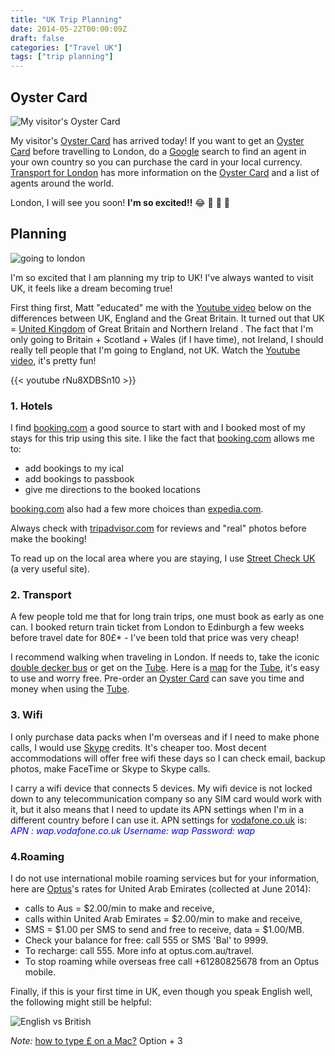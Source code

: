 ```yaml
---
title: "UK Trip Planning"
date: 2014-05-22T00:00:09Z
draft: false
categories: ["Travel UK"]
tags: ["trip planning"]
---
```


## Oyster Card

![My visitor's Oyster Card](https://lh3.googleusercontent.com/CoNLP-vSrR1tDerYDrSGAvzcif8xlA9pCi0vdIgc7ae6wfsluxLrz_I9dxsOSYuTNMkZioqp1cfVQmAO3XbQqozyRxjKXxXMtmMJXjvAew2L53Y2o7A74m1OIMpKGF9mAmZEXe_prdxGjJo8178uylJIt46qUHpONtsclnPqDOrRaGbyLUycpmZATXk-zfFVd3b9ltsXU5enrm90TRXA-cgMBgOheUmQNLU8vCuKSs2k9STanFWY-BU0xAk8cE4DC7dsgFV-XWZoOzNExt9I_ErCMr2Giu16aO7Z69vwaP4VvxAmTyqHDxqmAG-JKEOAvRsGvvH20wXCMl1J9F8rZqpSNR_s2WNdYM6kk46iejz52GKYweqJvPVkkq-lrWdooQAfJGhxb5od09CiOZ_5E2VryBBfsLKPjwloragLTSPuhtc6oVIYybSqlMvLmbEs1oA4AurCWGouVKftHe-xUZNhBMVE2nc-q4up33E5RZHt873LzABg37MygGLFcWWROigko5ILxRz5yTS2Q07as1ExeWymJ-hHTUCjs-IaM_3nkrx6Lo_6EJYyiOWSyWEvaBKb0UpZjYPPPmw6PHKiAfQF0pQvI8c-PD3Vg4pjiyCCASwa=w620-h418-no "My visitor's Oyster Card")

My visitor's [Oyster Card](https://oyster.tfl.gov.uk/oyster/entry.do) has arrived today! If you want to get an [Oyster Card](https://oyster.tfl.gov.uk/oyster/entry.do) before travelling to London, do a [Google](http://www.google.com) search to find an agent in your own country so you can purchase the card in your local currency. [Transport for London](https://www.tfl.gov.uk/fares-and-payments/oyster) has more information on the [Oyster Card](https://oyster.tfl.gov.uk/oyster/entry.do) and a list of agents around the world.

London, I will see you soon! **I'm so excited!!** 😂 🐾 💋 💓

## Planning

![going to london](https://lh3.googleusercontent.com/pw/AL9nZEUJ3sykAkWwAYUztIh6CZ68AwvvV8G5_JjrHnIGCx45nAIFIF59o6ClQLqQXluspDhV1qD1D817hRrGMCL9pKyM8Flrn9XUfMf-irmoY3weYfFo50bs0F46ayzFHuKhQbjk7y9Ycp9ifvcXi0729UMt=w487-h220-no?authuser=0 "Going to London")

I'm so excited that I am planning my trip to UK! I've always wanted to visit UK, it feels like a dream becoming true!

First thing first, Matt "educated" me with the [Youtube video](http://www.youtube.com/watch?v=rNu8XDBSn10) below on the differences between UK, England and the Great Britain. It turned out that UK = [United Kingdom](http://en.wikipedia.org/wiki/United_Kingdom) of Great Britain and Northern Ireland . The fact that I'm only going to Britain + Scotland + Wales (if I have time), not Ireland, I should really tell people that I'm going to England, not UK. Watch the [Youtube video](http://www.youtube.com/watch?v=rNu8XDBSn10), it's pretty fun!

{{< youtube rNu8XDBSn10 >}}

### 1. Hotels

I find [booking.com](http://www.booking.com) a good source to start with and I booked most of my stays for this trip using this site. I like the fact that [booking.com](http://www.booking.com) allows me to:

- add bookings to my ical
- add bookings to passbook
- give me directions to the booked locations

[booking.com](http://www.booking.com) also had a few more choices than [expedia.com](http://www.expedia.com).

Always check with [tripadvisor.com](http://www.tripadvisor.com) for reviews and "real" photos before make the booking!

To read up on the local area where you are staying, I use [Street Check UK](http://www.streetcheck.co.uk) (a very useful site).

### 2. Transport

A few people told me that for long train trips, one must book as early as one can. I booked return train ticket from London to Edinburgh a few weeks before travel date for 80£* - I've been told that price was very cheap!

I recommend walking when traveling in London. If needs to, take the iconic [double decker bus](https://en.wikipedia.org/wiki/Double-decker_bus) or get on the [Tube](https://tfl.gov.uk/modes/tube/). Here is a [map](https://tfl.gov.uk/maps/track/tube) for the [Tube](https://tfl.gov.uk/modes/tube/), it's easy to use and worry free. Pre-order an [Oyster Card](https://oyster.tfl.gov.uk/oyster/entry.do) can save you time and money when using the [Tube](https://tfl.gov.uk/modes/tube/).

### 3. Wifi

I only purchase data packs when I'm overseas and if I need to make phone calls, I would use [Skype](http://www.skype.com/) credits. It's cheaper too. Most decent accommodations will offer free wifi these days so I can check email, backup photos, make FaceTime or Skype to Skype calls.

I carry a wifi device that connects 5 devices. My wifi device is not locked down to any telecommunication company so any SIM card would work with it, but it also means that I need to update its APN settings when I'm in a different country before I can use it. APN settings for [vodafone.co.uk](http://vodafone.co.uk) is:
<em><span style="color:#0000ff;">APN : wap.vodafone.co.uk</span></em>
<em><span style="color:#0000ff;"> Username: wap</span></em>
<em><span style="color:#0000ff;"> Password: wap</span></em>

### 4.Roaming
I do not use international mobile roaming services but for your information, here are [Optus](http://www.Optus.com.au)'s rates for United Arab Emirates (collected at June 2014):

- calls to Aus = $2.00/min to make and receive, 
- calls within United Arab Emirates = $2.00/min to make and receive, 
- SMS = $1.00 per SMS to send and  free to receive, data = $1.00/MB. 
- Check your balance for free: call 555 or SMS 'Bal' to 9999. 
- To recharge: call 555. More info at optus.com.au/travel. 
- To stop roaming while overseas free call +61280825678 from an Optus mobile. 

Finally, if this is your first time in UK, even though you speak English well, the following might still be helpful:

![English vs British](https://lh3.googleusercontent.com/pw/AL9nZEXlEu8Fr8YP2mFiUyW_1NkMgzKsHhb3dII53CG2-BMvum6pqmnTDVEyuiiQS6GDLqldz4qoM1iqC6ikGYZ2Zfd9tN_4dgClajrrQ1H3rZazRJctzMTTta4hWUW3w45pXJs-7wxsf1-KqhFA6sD-lno4=w1125-h1425-no?authuser=0 "English vs British")

*Note:* [how to type £ on a Mac?](https://discussions.apple.com/thread/3652331?tstart=0) Option + 3